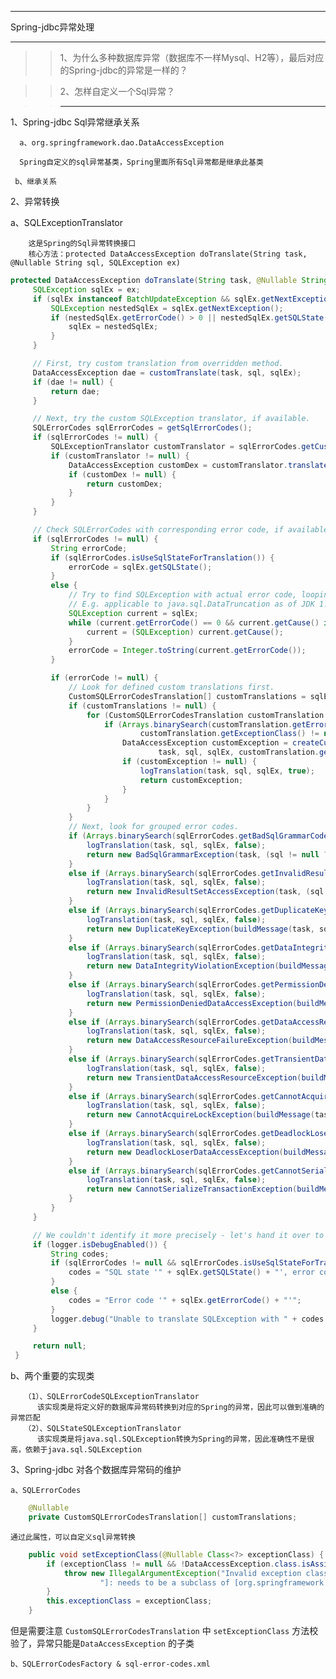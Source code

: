 ***
Spring-jdbc异常处理
***
>>1、为什么多种数据库异常（数据库不一样Mysql、H2等），最后对应的Spring-jdbc的异常是一样的？

>>2、怎样自定义一个Sql异常？


>>------------------------------------

1、Spring-jdbc Sql异常继承关系
 
      a、org.springframework.dao.DataAccessException
    
      Spring自定义的sql异常基类，Spring里面所有Sql异常都是继承此基类
    
     b、继承关系

2、异常转换
    
   a、SQLExceptionTranslator 
        
        这是Spring的Sql异常转换接口
        核心方法：protected DataAccessException doTranslate(String task, @Nullable String sql, SQLException ex)
   ```java
   protected DataAccessException doTranslate(String task, @Nullable String sql, SQLException ex) {
		SQLException sqlEx = ex;
		if (sqlEx instanceof BatchUpdateException && sqlEx.getNextException() != null) {
			SQLException nestedSqlEx = sqlEx.getNextException();
			if (nestedSqlEx.getErrorCode() > 0 || nestedSqlEx.getSQLState() != null) {
				sqlEx = nestedSqlEx;
			}
		}

		// First, try custom translation from overridden method.
		DataAccessException dae = customTranslate(task, sql, sqlEx);
		if (dae != null) {
			return dae;
		}

		// Next, try the custom SQLException translator, if available.
		SQLErrorCodes sqlErrorCodes = getSqlErrorCodes();
		if (sqlErrorCodes != null) {
			SQLExceptionTranslator customTranslator = sqlErrorCodes.getCustomSqlExceptionTranslator();
			if (customTranslator != null) {
				DataAccessException customDex = customTranslator.translate(task, sql, sqlEx);
				if (customDex != null) {
					return customDex;
				}
			}
		}

		// Check SQLErrorCodes with corresponding error code, if available.
		if (sqlErrorCodes != null) {
			String errorCode;
			if (sqlErrorCodes.isUseSqlStateForTranslation()) {
				errorCode = sqlEx.getSQLState();
			}
			else {
				// Try to find SQLException with actual error code, looping through the causes.
				// E.g. applicable to java.sql.DataTruncation as of JDK 1.6.
				SQLException current = sqlEx;
				while (current.getErrorCode() == 0 && current.getCause() instanceof SQLException) {
					current = (SQLException) current.getCause();
				}
				errorCode = Integer.toString(current.getErrorCode());
			}

			if (errorCode != null) {
				// Look for defined custom translations first.
				CustomSQLErrorCodesTranslation[] customTranslations = sqlErrorCodes.getCustomTranslations();
				if (customTranslations != null) {
					for (CustomSQLErrorCodesTranslation customTranslation : customTranslations) {
						if (Arrays.binarySearch(customTranslation.getErrorCodes(), errorCode) >= 0 &&
								customTranslation.getExceptionClass() != null) {
							DataAccessException customException = createCustomException(
									task, sql, sqlEx, customTranslation.getExceptionClass());
							if (customException != null) {
								logTranslation(task, sql, sqlEx, true);
								return customException;
							}
						}
					}
				}
				// Next, look for grouped error codes.
				if (Arrays.binarySearch(sqlErrorCodes.getBadSqlGrammarCodes(), errorCode) >= 0) {
					logTranslation(task, sql, sqlEx, false);
					return new BadSqlGrammarException(task, (sql != null ? sql : ""), sqlEx);
				}
				else if (Arrays.binarySearch(sqlErrorCodes.getInvalidResultSetAccessCodes(), errorCode) >= 0) {
					logTranslation(task, sql, sqlEx, false);
					return new InvalidResultSetAccessException(task, (sql != null ? sql : ""), sqlEx);
				}
				else if (Arrays.binarySearch(sqlErrorCodes.getDuplicateKeyCodes(), errorCode) >= 0) {
					logTranslation(task, sql, sqlEx, false);
					return new DuplicateKeyException(buildMessage(task, sql, sqlEx), sqlEx);
				}
				else if (Arrays.binarySearch(sqlErrorCodes.getDataIntegrityViolationCodes(), errorCode) >= 0) {
					logTranslation(task, sql, sqlEx, false);
					return new DataIntegrityViolationException(buildMessage(task, sql, sqlEx), sqlEx);
				}
				else if (Arrays.binarySearch(sqlErrorCodes.getPermissionDeniedCodes(), errorCode) >= 0) {
					logTranslation(task, sql, sqlEx, false);
					return new PermissionDeniedDataAccessException(buildMessage(task, sql, sqlEx), sqlEx);
				}
				else if (Arrays.binarySearch(sqlErrorCodes.getDataAccessResourceFailureCodes(), errorCode) >= 0) {
					logTranslation(task, sql, sqlEx, false);
					return new DataAccessResourceFailureException(buildMessage(task, sql, sqlEx), sqlEx);
				}
				else if (Arrays.binarySearch(sqlErrorCodes.getTransientDataAccessResourceCodes(), errorCode) >= 0) {
					logTranslation(task, sql, sqlEx, false);
					return new TransientDataAccessResourceException(buildMessage(task, sql, sqlEx), sqlEx);
				}
				else if (Arrays.binarySearch(sqlErrorCodes.getCannotAcquireLockCodes(), errorCode) >= 0) {
					logTranslation(task, sql, sqlEx, false);
					return new CannotAcquireLockException(buildMessage(task, sql, sqlEx), sqlEx);
				}
				else if (Arrays.binarySearch(sqlErrorCodes.getDeadlockLoserCodes(), errorCode) >= 0) {
					logTranslation(task, sql, sqlEx, false);
					return new DeadlockLoserDataAccessException(buildMessage(task, sql, sqlEx), sqlEx);
				}
				else if (Arrays.binarySearch(sqlErrorCodes.getCannotSerializeTransactionCodes(), errorCode) >= 0) {
					logTranslation(task, sql, sqlEx, false);
					return new CannotSerializeTransactionException(buildMessage(task, sql, sqlEx), sqlEx);
				}
			}
		}

		// We couldn't identify it more precisely - let's hand it over to the SQLState fallback translator.
		if (logger.isDebugEnabled()) {
			String codes;
			if (sqlErrorCodes != null && sqlErrorCodes.isUseSqlStateForTranslation()) {
				codes = "SQL state '" + sqlEx.getSQLState() + "', error code '" + sqlEx.getErrorCode();
			}
			else {
				codes = "Error code '" + sqlEx.getErrorCode() + "'";
			}
			logger.debug("Unable to translate SQLException with " + codes + ", will now try the fallback translator");
		}

		return null;
	}
   ```
   b、两个重要的实现类
       
       （1）、SQLErrorCodeSQLExceptionTranslator
          该实现类是将定义好的数据库异常码转换到对应的Spring的异常，因此可以做到准确的异常匹配
       （2）、SQLStateSQLExceptionTranslator
          该实现类是将java.sql.SQLException转换为Spring的异常，因此准确性不是很高，依赖于java.sql.SQLException

3、Spring-jdbc 对各个数据库异常码的维护
 
    a、SQLErrorCodes 
	   
```java
    @Nullable
	private CustomSQLErrorCodesTranslation[] customTranslations;
```
    通过此属性，可以自定义sql异常转换
```java
	public void setExceptionClass(@Nullable Class<?> exceptionClass) {
		if (exceptionClass != null && !DataAccessException.class.isAssignableFrom(exceptionClass)) {
			throw new IllegalArgumentException("Invalid exception class [" + exceptionClass +
					"]: needs to be a subclass of [org.springframework.dao.DataAccessException]");
		}
		this.exceptionClass = exceptionClass;
	}
```	
   但是需要注意 ```CustomSQLErrorCodesTranslation``` 中 ```setExceptionClass``` 方法校验了，异常只能是```DataAccessException``` 的子类

    b、SQLErrorCodesFactory & sql-error-codes.xml